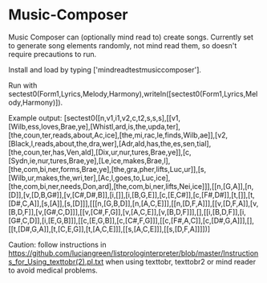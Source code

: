 # Music-Composer
Music Composer can (optionally mind read to) create songs.  Currently set to generate song elements randomly, not mind read them, so doesn't require precautions to run.

Install and load by typing ['mindreadtestmusiccomposer'].

Run with sectest0(Form1,Lyrics,Melody,Harmony),writeln([sectest0(Form1,Lyrics,Melody,Harmony)]).

Example output:
[sectest0([n,v1,i1,v2,c,t2,s,s,s],[[v1,[Wilb,ess,loves,Brae,ye],[Whistl,ard,is,the,upda,ter],[the,coun,ter,reads,about,Ac,ice],[the,mi,rac,le,finds,Wilb,ae]],[v2,[Black,l,reads,about,the,dra,wer],[Adr,ald,has,the,es,sen,tial],[the,coun,ter,has,Ven,ald],[Dix,ur,nur,tures,Brae,ye]],[c,[Sydn,ie,nur,tures,Brae,ye],[Le,ice,makes,Brae,l],[the,com,bi,ner,forms,Brae,ye],[the,gra,pher,lifts,Luc,ur]],[s,[Wilb,ur,makes,the,wri,ter],[Ac,l,goes,to,Luc,ice],[the,com,bi,ner,needs,Don,ard],[the,com,bi,ner,lifts,Nei,ice]]],[[n,[G,A]],[n,[D]],[v,[D,B,G#]],[v,[C#,D#,B]],[i,[]],[i,[B,G,E]],[c,[E,C#]],[c,[F#,D#]],[t,[]],[t,[D#,C,A]],[s,[A]],[s,[D]]],[[[n,[G,B,D]],[n,[A,C,E]]],[[n,[D,F,A]]],[[v,[D,F,A]],[v,[B,D,F]],[v,[G#,C,D]]],[[v,[C#,F,G]],[v,[A,C,E]],[v,[B,D,F]]],[],[[i,[B,D,F]],[i,[G#,C,D]],[i,[E,G,B]]],[[c,[E,G,B]],[c,[C#,F,G]]],[[c,[F#,A,C]],[c,[D#,G,A]]],[],[[t,[D#,G,A]],[t,[C,E,G]],[t,[A,C,E]]],[[s,[A,C,E]]],[[s,[D,F,A]]]])]

Caution: follow instructions in https://github.com/luciangreen/listprologinterpreter/blob/master/Instructions_for_Using_texttobr(2).pl.txt when using texttobr, texttobr2 or mind reader to avoid medical problems.
